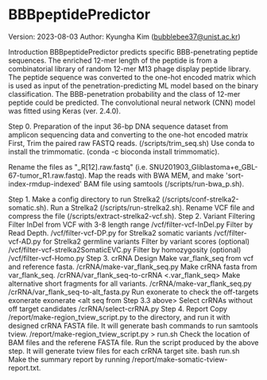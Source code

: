 # BBBpeptidePredictor
Version: 2023-08-03 Author: Kyungha Kim (bubblebee37@unist.ac.kr)

Introduction
BBBpeptidePredictor predicts specific BBB-penetrating peptide sequences. The enriched 12-mer length of the peptide is from a combinatorial library of random 12-mer M13 phage display peptide library. The peptide sequence was converted to the one-hot encoded matrix which is used as input of the penetration-predicting ML model based on the binary classification. The BBB-penetration probability and the class of 12-mer peptide could be predicted. The convolutional neural network (CNN) model was fitted using Keras (ver. 2.4.0).

Step 0. Preparation of the input 36-bp DNA sequence dataset from amplicon sequencing data and converting to the one-hot encoded matrix
First, Trim the paired raw FASTQ reads. (/scripts/trim_seq.sh) Use conda to install the trimmomatic. (conda -c bioconda install trimmomatic).


Rename the files as "_R[12].raw.fastq" (i.e. SNU201903_Gliblastoma+e_GBL-67-tumor_R1.raw.fastq).
Map the reads with BWA MEM, and make 'sort-index-rmdup-indexed' BAM file using samtools (/scripts/run-bwa_p.sh).

Step 1. 
Make a config directory to run Strelka2 (/scripts/conf-strelka2-somatic.sh).
Run a Strelka2 (/scripts/run-strelka2.sh).
Rename VCF file and compress the file (/scripts/extract-strelka2-vcf.sh).
Step 2. Variant Filtering
Filter InDel from VCF with 3-8 length range
/vcf/filter-vcf-InDel.py
Filter by Read Depth.
/vcf/filter-vcf-DP.py for Strelka2 somatic variants
/vcf/filter-vcf-AD.py for Strelka2 germline variants
Filter by variant scores (optional)
/vcf/filter-vcf-strelka2SomaticEVC.py
Filter by homozygosity (optional)
/vcf/filter-vcf-Homo.py
Step 3. crRNA Design
Make var_flank_seq from vcf and reference fasta.
/crRNA/make-var_flank_seq.py
Make crRNA fasta from var_flank_seq.
/crRNA/var_flank_seq-to-crRNA <.var_flank_seq>
Make alternative short fragments for all variants.
/crRNA/make-var_flank_seq.py
/crRNA/var_flank_seq-to-alt_fasta.py
Run exonerate to check the off-targets
exonerate
exonerate <alt seq from Step 3.3 above>
Select crRNAs without off target candidates
/crRNA/select-crRNA.py
Step 4. Report
Copy /report/make-region_tview_script.py to the directory, and run it with designed crRNA FASTA file. It will generate bash commands to run samtools tview.
/report/make-region_tview_script.py > run.sh
Check the location of BAM files and the referene FASTA file.
Run the script produced by the above step. It will generate tview files for each crRNA target site.
bash run.sh
Make the summary report by running /report/make-somatic-tview-report.txt.
